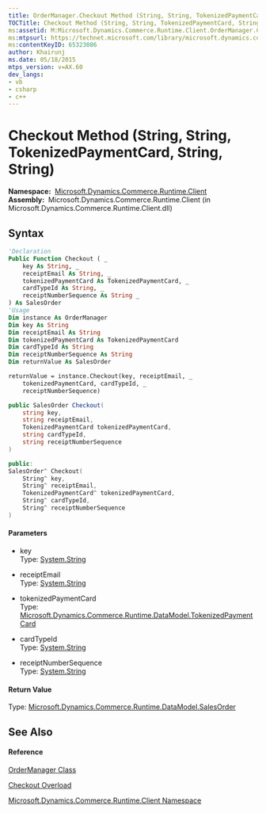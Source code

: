 ```yaml
---
title: OrderManager.Checkout Method (String, String, TokenizedPaymentCard, String, String) (Microsoft.Dynamics.Commerce.Runtime.Client)
TOCTitle: Checkout Method (String, String, TokenizedPaymentCard, String, String)
ms:assetid: M:Microsoft.Dynamics.Commerce.Runtime.Client.OrderManager.Checkout(System.String,System.String,Microsoft.Dynamics.Commerce.Runtime.DataModel.TokenizedPaymentCard,System.String,System.String)
ms:mtpsurl: https://technet.microsoft.com/library/microsoft.dynamics.commerce.runtime.client.ordermanager.checkout(v=AX.60)
ms:contentKeyID: 65323086
author: Khairunj
ms.date: 05/18/2015
mtps_version: v=AX.60
dev_langs:
- vb
- csharp
- c++
---
```


# Checkout Method (String, String, TokenizedPaymentCard, String, String)

**Namespace:**  [Microsoft.Dynamics.Commerce.Runtime.Client](microsoft-dynamics-commerce-runtime-client-namespace.md)  
**Assembly:**  Microsoft.Dynamics.Commerce.Runtime.Client (in Microsoft.Dynamics.Commerce.Runtime.Client.dll)

## Syntax

``` vb
'Declaration
Public Function Checkout ( _
    key As String, _
    receiptEmail As String, _
    tokenizedPaymentCard As TokenizedPaymentCard, _
    cardTypeId As String, _
    receiptNumberSequence As String _
) As SalesOrder
'Usage
Dim instance As OrderManager
Dim key As String
Dim receiptEmail As String
Dim tokenizedPaymentCard As TokenizedPaymentCard
Dim cardTypeId As String
Dim receiptNumberSequence As String
Dim returnValue As SalesOrder

returnValue = instance.Checkout(key, receiptEmail, _
    tokenizedPaymentCard, cardTypeId, _
    receiptNumberSequence)
```

``` csharp
public SalesOrder Checkout(
    string key,
    string receiptEmail,
    TokenizedPaymentCard tokenizedPaymentCard,
    string cardTypeId,
    string receiptNumberSequence
)
```

``` c++
public:
SalesOrder^ Checkout(
    String^ key, 
    String^ receiptEmail, 
    TokenizedPaymentCard^ tokenizedPaymentCard, 
    String^ cardTypeId, 
    String^ receiptNumberSequence
)
```

#### Parameters

  - key  
    Type: [System.String](https://technet.microsoft.com/library/s1wwdcbf\(v=ax.60\))  

<!-- end list -->

  - receiptEmail  
    Type: [System.String](https://technet.microsoft.com/library/s1wwdcbf\(v=ax.60\))  

<!-- end list -->

  - tokenizedPaymentCard  
    Type: [Microsoft.Dynamics.Commerce.Runtime.DataModel.TokenizedPaymentCard](tokenizedpaymentcard-class-microsoft-dynamics-commerce-runtime-datamodel.md)  

<!-- end list -->

  - cardTypeId  
    Type: [System.String](https://technet.microsoft.com/library/s1wwdcbf\(v=ax.60\))  

<!-- end list -->

  - receiptNumberSequence  
    Type: [System.String](https://technet.microsoft.com/library/s1wwdcbf\(v=ax.60\))  

#### Return Value

Type: [Microsoft.Dynamics.Commerce.Runtime.DataModel.SalesOrder](salesorder-class-microsoft-dynamics-commerce-runtime-datamodel.md)  

## See Also

#### Reference

[OrderManager Class](ordermanager-class-microsoft-dynamics-commerce-runtime-client.md)

[Checkout Overload](ordermanager-checkout-method-microsoft-dynamics-commerce-runtime-client.md)

[Microsoft.Dynamics.Commerce.Runtime.Client Namespace](microsoft-dynamics-commerce-runtime-client-namespace.md)

